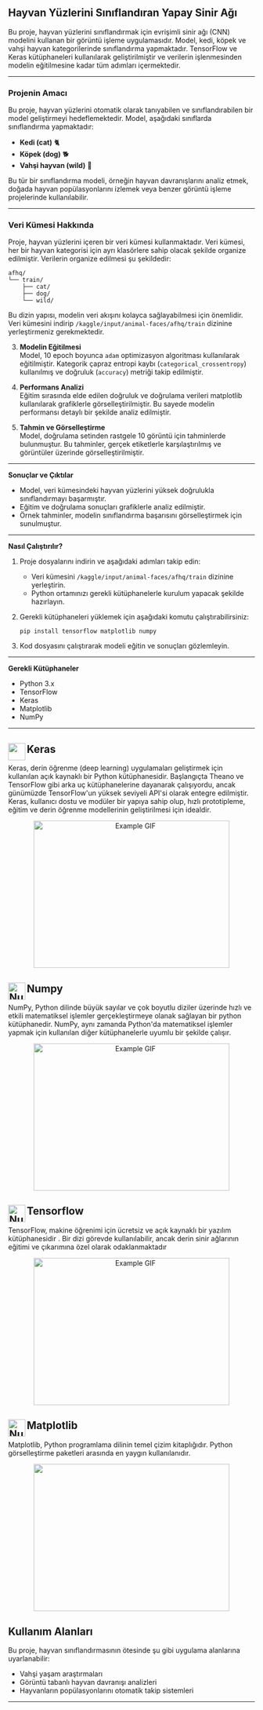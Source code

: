 

##  Hayvan Yüzlerini Sınıflandıran Yapay Sinir Ağı 

Bu proje, hayvan yüzlerini sınıflandırmak için evrişimli sinir ağı (CNN) modelini kullanan bir görüntü işleme uygulamasıdır. Model, kedi, köpek ve vahşi hayvan kategorilerinde sınıflandırma yapmaktadır. TensorFlow ve Keras kütüphaneleri kullanılarak geliştirilmiştir ve verilerin işlenmesinden modelin eğitilmesine kadar tüm adımları içermektedir.

---

### **Projenin Amacı**  
Bu proje, hayvan yüzlerini otomatik olarak tanıyabilen ve sınıflandırabilen bir model geliştirmeyi hedeflemektedir. Model, aşağıdaki sınıflarda sınıflandırma yapmaktadır:  
- **Kedi (cat)** 🐈   
- **Köpek (dog)**  🐕
- **Vahşi hayvan (wild)** 🐅

Bu tür bir sınıflandırma modeli, örneğin hayvan davranışlarını analiz etmek, doğada hayvan popülasyonlarını izlemek veya benzer görüntü işleme projelerinde kullanılabilir.

---

### **Veri Kümesi Hakkında**  
Proje, hayvan yüzlerini içeren bir veri kümesi kullanmaktadır. Veri kümesi, her bir hayvan kategorisi için ayrı klasörlere sahip olacak şekilde organize edilmiştir. Verilerin organize edilmesi şu şekildedir:  

```
afhq/
└── train/
    ├── cat/
    ├── dog/
    └── wild/
```

Bu dizin yapısı, modelin veri akışını kolayca sağlayabilmesi için önemlidir. Veri kümesini indirip `/kaggle/input/animal-faces/afhq/train` dizinine yerleştirmeniz gerekmektedir.

3. **Modelin Eğitilmesi**  
   Model, 10 epoch boyunca `adam` optimizasyon algoritması kullanılarak eğitilmiştir. Kategorik çapraz entropi kaybı (`categorical_crossentropy`) kullanılmış ve doğruluk (`accuracy`) metriği takip edilmiştir.

4. **Performans Analizi**  
   Eğitim sırasında elde edilen doğruluk ve doğrulama verileri matplotlib kullanılarak grafiklerle görselleştirilmiştir. Bu sayede modelin performansı detaylı bir şekilde analiz edilmiştir.

5. **Tahmin ve Görselleştirme**  
   Model, doğrulama setinden rastgele 10 görüntü için tahminlerde bulunmuştur. Bu tahminler, gerçek etiketlerle karşılaştırılmış ve görüntüler üzerinde görselleştirilmiştir.  

---

**Sonuçlar ve Çıktılar**  
- Model, veri kümesindeki hayvan yüzlerini yüksek doğrulukla sınıflandırmayı başarmıştır.  
- Eğitim ve doğrulama sonuçları grafiklerle analiz edilmiştir.  
- Örnek tahminler, modelin sınıflandırma başarısını görselleştirmek için sunulmuştur.  

---

**Nasıl Çalıştırılır?**  
1. Proje dosyalarını indirin ve aşağıdaki adımları takip edin:  
   - Veri kümesini `/kaggle/input/animal-faces/afhq/train` dizinine yerleştirin.  
   - Python ortamınızı gerekli kütüphanelerle kurulum yapacak şekilde hazırlayın.  

2. Gerekli kütüphaneleri yüklemek için aşağıdaki komutu çalıştırabilirsiniz:  
   ```
   pip install tensorflow matplotlib numpy
   ```

3. Kod dosyasını çalıştırarak modeli eğitin ve sonuçları gözlemleyin.

---

**Gerekli Kütüphaneler**  
- Python 3.x  
- TensorFlow  
- Keras  
- Matplotlib  
- NumPy  

---

## Keras <img src="https://upload.wikimedia.org/wikipedia/commons/thumb/a/ae/Keras_logo.svg/1200px-Keras_logo.svg.png" width="35" align="left">

Keras, derin öğrenme (deep learning) uygulamaları geliştirmek için kullanılan açık kaynaklı bir Python kütüphanesidir. Başlangıçta Theano ve TensorFlow gibi arka uç kütüphanelerine dayanarak çalışıyordu, ancak günümüzde TensorFlow'un yüksek seviyeli API'si olarak entegre edilmiştir. Keras, kullanıcı dostu ve modüler bir yapıya sahip olup, hızlı prototipleme, eğitim ve derin öğrenme modellerinin geliştirilmesi için idealdir.

<p align="center">
  <img src="https://miro.medium.com/v2/resize:fit:2400/1*36MELEhgZsPFuzlZvObnxA.gif" alt="Example GIF" height="300", width="400">
</p>

## Numpy <img src="https://numpy.org/images/logo.svg" alt="Numpy Logo" width="35" align="left">
NumPy, Python dilinde büyük sayılar ve çok boyutlu diziler üzerinde hızlı ve etkili matematiksel işlemler gerçekleştirmeye olanak sağlayan bir python kütüphanedir. NumPy, aynı zamanda Python'da matematiksel işlemler yapmak için kullanılan diğer kütüphanelerle uyumlu bir şekilde çalışır.

<p align="center">
  <img src="https://matteding.github.io/images/broadcasting-3d-scalar.gif" alt="Example GIF" height="300", width="400">
</p>

## Tensorflow <img src="https://avatars.githubusercontent.com/u/15658638?s=280&v=4" alt="Numpy Logo" width="35" align="left">
TensorFlow, makine öğrenimi için ücretsiz ve açık kaynaklı bir yazılım kütüphanesidir . Bir dizi görevde kullanılabilir, ancak derin sinir ağlarının eğitimi ve çıkarımına özel olarak odaklanmaktadır
<p align="center">
  <img src="https://www.tensorflow.org/static/site-assets/images/marketing/cards/spotify-tensorflow-agents-recommendation-systems.gif" alt="Example GIF" height="300", width="400">
</p>

## Matplotlib <img src="https://upload.wikimedia.org/wikipedia/commons/thumb/0/01/Created_with_Matplotlib-logo.svg/2048px-Created_with_Matplotlib-logo.svg.png" alt="Numpy Logo" width="35" align="left">
Matplotlib, Python programlama dilinin temel çizim kitaplığıdır. Python görselleştirme paketleri arasında en yaygın kullanılanıdır.
<p align="center">
  <img src="https://blogger.googleusercontent.com/img/b/R29vZ2xl/AVvXsEg2ZvFv81XgsfhwqoAM0MOKKtzuVfhxw77xDMFd33AzpZ0ErQLp0e53PNItYnE7cbZuLYd4Ssv2CG540RE1h1nUS3PU5jLF71Zg-jYaxI5mFZXVSvZnnklptUxR3bd2VP28it24tt8op9QH/s400/plot_surface_animation_funcanimation_r.gif" height="300", width="400">
</p>

## **Kullanım Alanları**  
Bu proje, hayvan sınıflandırmasının ötesinde şu gibi uygulama alanlarına uyarlanabilir:  
- Vahşi yaşam araştırmaları  
- Görüntü tabanlı hayvan davranışı analizleri  
- Hayvanların popülasyonlarını otomatik takip sistemleri  

---



